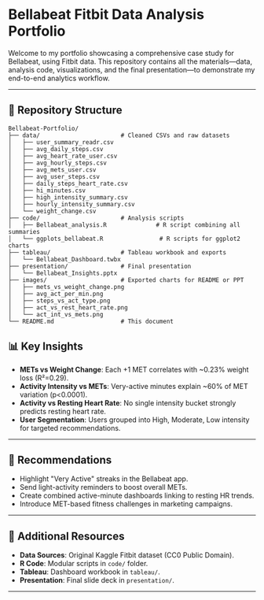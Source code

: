 # Bellabeat Fitbit Data Analysis Portfolio

Welcome to my portfolio showcasing a comprehensive case study for Bellabeat, using Fitbit data. This repository contains all the materials—data, analysis code, visualizations, and the final presentation—to demonstrate my end-to-end analytics workflow.

---

## 📁 Repository Structure

```
Bellabeat-Portfolio/
├── data/                       # Cleaned CSVs and raw datasets
│   ├── user_summary_readr.csv
│   ├── avg_daily_steps.csv
│   ├── avg_heart_rate_user.csv
│   ├── avg_hourly_steps.csv
│   ├── avg_mets_user.csv
│   ├── avg_user_steps.csv
│   ├── daily_steps_heart_rate.csv
│   ├── hi_minutes.csv
│   ├── high_intensity_summary.csv
│   ├── hourly_intensity_summary.csv
│   └── weight_change.csv
├── code/                       # Analysis scripts
│   ├── Bellabeat_analysis.R              # R script combining all summaries
│   └── ggplots_bellabeat.R                # R scripts for ggplot2 charts
├── tableau/                    # Tableau workbook and exports
│   └── Bellabeat_Dashboard.twbx
├── presentation/               # Final presentation
│   └── Bellabeat_Insights.pptx
├── images/                     # Exported charts for README or PPT
│   ├── mets_vs_weight_change.png
│   ├── avg_act_per_min.png
│   ├── steps_vs_act_type.png
│   ├── act_vs_rest_heart_rate.png
│   └── act_int_vs_mets.png
└── README.md                   # This document
```


## 📊 Key Insights

* **METs vs Weight Change**: Each +1 MET correlates with \~0.23% weight loss (R²=0.29).
* **Activity Intensity vs METs**: Very-active minutes explain \~60% of MET variation (p<0.0001).
* **Activity vs Resting Heart Rate**: No single intensity bucket strongly predicts resting heart rate.
* **User Segmentation**: Users grouped into High, Moderate, Low intensity for targeted recommendations.

---

## 🎯 Recommendations

* Highlight "Very Active" streaks in the Bellabeat app.
* Send light-activity reminders to boost overall METs.
* Create combined active-minute dashboards linking to resting HR trends.
* Introduce MET-based fitness challenges in marketing campaigns.

---

## 📂 Additional Resources

* **Data Sources**: Original Kaggle Fitbit dataset (CC0 Public Domain).
* **R Code**: Modular scripts in `code/` folder.
* **Tableau**: Dashboard workbook in `tableau/`.
* **Presentation**: Final slide deck in `presentation/`.

---
